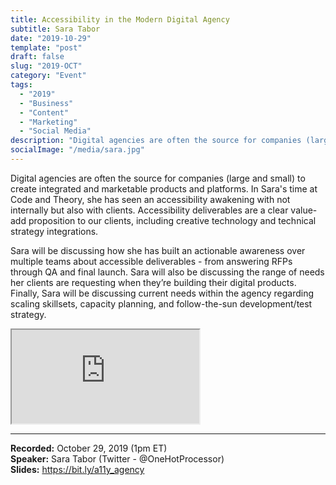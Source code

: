 ```yaml
---
title: Accessibility in the Modern Digital Agency
subtitle: Sara Tabor
date: "2019-10-29"
template: "post"
draft: false
slug: "2019-OCT"
category: "Event"
tags:
  - "2019"
  - "Business"
  - "Content"
  - "Marketing"
  - "Social Media"
description: "Digital agencies are often the source for companies (large and small) to create integrated and marketable products and platforms. In Sara's time at Code and Theory, she has seen an accessibility awakening with not internally but also with clients. Accessibility deliverables are a clear value-add proposition to our clients, including creative technology and technical strategy integrations. Sara will be discussing how she has built an actionable awareness over multiple teams about accessible deliverables - from answering RFPs through QA and final launch. Sara will also be discussing the range of needs her clients are requesting when they’re building their digital products. Finally, Sara will be discussing current needs within the agency regarding scaling skillsets, capacity planning, and follow-the-sun development/test strategy."
socialImage: "/media/sara.jpg"
---
```

Digital agencies are often the source for companies (large and small) to create integrated and marketable products and platforms. In Sara's time at Code and Theory, she has seen an accessibility awakening with not internally but also with clients. Accessibility deliverables are a clear value-add proposition to our clients, including creative technology and technical strategy integrations.

Sara will be discussing how she has built an actionable awareness over multiple teams about accessible deliverables - from answering RFPs through QA and final launch. Sara will also be discussing the range of needs her clients are requesting when they’re building their digital products. Finally, Sara will be discussing current needs within the agency regarding scaling skillsets, capacity planning, and follow-the-sun development/test strategy.

<iframe title="Accessibility in the Modern Digital Agency by Sara Tabor" src="https://www.youtube.com/embed/lyl-WL-VOj0" allow="accelerometer; autoplay; encrypted-media; gyroscope; picture-in-picture" allowfullscreen></iframe>

-----
<b>Recorded:</b> October 29, 2019 (1pm ET)<br>
<b>Speaker:</b> Sara Tabor (Twitter - @OneHotProcessor)<br>
<b>Slides:</b> https://bit.ly/a11y_agency